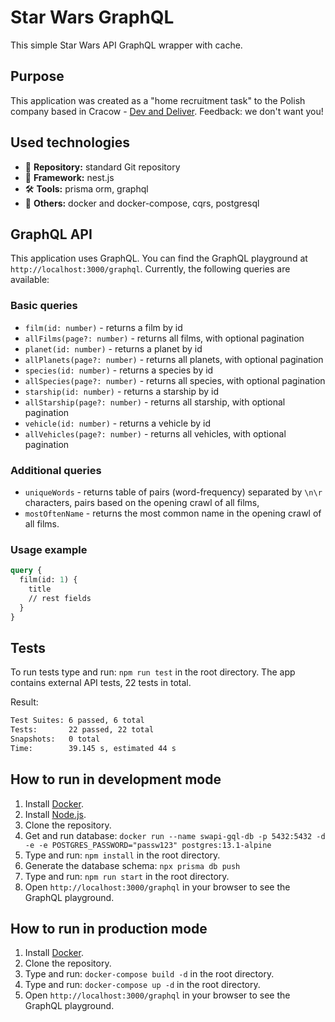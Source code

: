 # Star Wars GraphQL

This simple Star Wars API GraphQL wrapper with cache.

## Purpose
This application was created as a "home recruitment task" to the Polish company based in Cracow - [Dev and Deliver](https://www.gowork.pl/opinie_czytaj,21584258). Feedback: we don't want you!

## Used technologies

- 🎁 **Repository:** standard Git repository
- 🌈 **Framework:** nest.js
- 🛠️ **Tools:** prisma orm, graphql
- 💎 **Others:** docker and docker-compose, cqrs, postgresql

## GraphQL API

This application uses GraphQL. You can find the GraphQL playground at `http://localhost:3000/graphql`.
Currently, the following queries are available:

### Basic queries

- `film(id: number)` - returns a film by id
- `allFilms(page?: number)` - returns all films, with optional pagination
- `planet(id: number)` - returns a planet by id
- `allPlanets(page?: number)` - returns all planets, with optional pagination
- `species(id: number)` - returns a species by id
- `allSpecies(page?: number)` - returns all species, with optional pagination
- `starship(id: number)` - returns a starship by id
- `allStarship(page?: number)` - returns all starship, with optional pagination
- `vehicle(id: number)` - returns a vehicle by id
- `allVehicles(page?: number)` - returns all vehicles, with optional pagination

### Additional queries

- `uniqueWords` - returns table of pairs (word-frequency) separated by `\n\r` characters, pairs based on the opening crawl of all films,
- `mostOftenName` - returns the most common name in the opening crawl of all films.

### Usage example

```graphql
query {
  film(id: 1) {
    title
    // rest fields
  }
}
```

## Tests

To run tests type and run: `npm run test` in the root directory. The app contains external API tests, 22 tests in total.

Result:

```bash
Test Suites: 6 passed, 6 total
Tests:       22 passed, 22 total
Snapshots:   0 total
Time:        39.145 s, estimated 44 s
```

## How to run in development mode

1. Install [Docker](https://docs.docker.com/get-docker/).
2. Install [Node.js](https://nodejs.org/en/download/).
3. Clone the repository.
4. Get and run database: `docker run --name swapi-gql-db -p 5432:5432 -d -e -e POSTGRES_PASSWORD="passw123" postgres:13.1-alpine`
5. Type and run: `npm install` in the root directory.
6. Generate the database schema: `npx prisma db push`
7. Type and run: `npm run start` in the root directory.
8. Open `http://localhost:3000/graphql` in your browser to see the GraphQL playground.

## How to run in production mode

1. Install [Docker](https://docs.docker.com/get-docker/).
2. Clone the repository.
3. Type and run: `docker-compose build -d` in the root directory.
4. Type and run: `docker-compose up -d` in the root directory.
5. Open `http://localhost:3000/graphql` in your browser to see the GraphQL playground.
